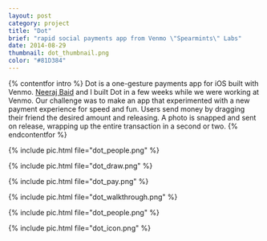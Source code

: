 ```yaml
---
layout: post
category: project
title: "Dot"
brief: "rapid social payments app from Venmo \"Spearmints\" Labs"
date: 2014-08-29
thumbnail: dot_thumbnail.png
color: "#81D384"
---
```


{% contentfor intro %}
Dot is a one-gesture payments app for iOS built with Venmo. [Neeraj Baid](https://neeraj.io) and I built Dot in a few weeks while we were working at Venmo. Our challenge was to make an app that experimented with a new payment experience for speed and fun. Users send money by dragging their friend the desired amount and releasing. A photo is snapped and sent on release, wrapping up the entire transaction in a second or two.
{% endcontentfor %}

{% include pic.html file="dot_people.png" %}

{% include pic.html file="dot_draw.png" %}

{% include pic.html file="dot_pay.png" %}

{% include pic.html file="dot_walkthrough.png" %}

{% include pic.html file="dot_people.png" %}

{% include pic.html file="dot_icon.png" %}
